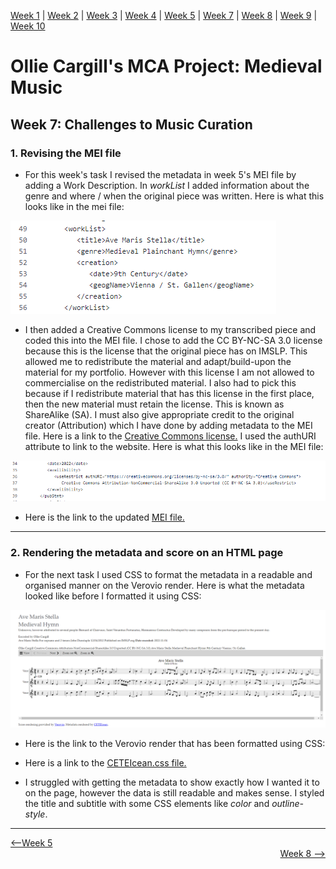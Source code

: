 [Week 1](https://olliecargill.github.io/MCA-2022) | [Week 2](https://olliecargill.github.io/MCA-2022/labtasks/week2/week2.html) | [Week 3](https://olliecargill.github.io/MCA-2022/labtasks/week3/week3.html) | [Week 4](https://olliecargill.github.io/MCA-2022/labtasks/week4/week4.html) | [Week 5](https://olliecargill.github.io/MCA-2022/labtasks/week5/week5.html) | [Week 7](https://olliecargill.github.io/MCA-2022/labtasks/week7/week7.html) | [Week 8](https://olliecargill.github.io/MCA-2022/labtasks/week8/week8.html) | [Week 9](https://olliecargill.github.io/MCA-2022/labtasks/week9/week9.html) | [Week 10](https://olliecargill.github.io/MCA-2022/labtasks/week10/week10.html)

# Ollie Cargill's MCA Project: Medieval Music

## Week 7: Challenges to Music Curation

### 1. Revising the MEI file

* For this week's task I revised the metadata in week 5's MEI file by adding a Work Description. In <i>workList</i> I added information about the genre and where / when the original piece was written. Here is what this looks like in the mei file:

<img src="workslist.png">

* I then added a Creative Commons license to my transcribed piece and coded this into the MEI file. I chose to add the CC BY-NC-SA 3.0 license because this is the license that the original piece has on IMSLP. This allowed me to redistribute the material and adapt/build-upon the material for my portfolio. However with this license I am not allowed to commercialise on the redistributed material. I also had to pick this because if I redistribute material that has this license in the first place, then the new material must retain the license. This is known as ShareAlike (SA). I must also give appropriate credit to the original creator (Attribution) which I have done by adding metadata to the MEI file. Here is a link to the [Creative Commons license.](https://creativecommons.org/licenses/by-nc-sa/3.0/) I used the authURI attribute to link to the website. Here is what this looks like in the MEI file:

<img src="creativecommons.png">

* Here is the link to the updated [MEI file.](https://github.com/OllieCargill/MCA-2022/blob/master/data/Ave_Maris_Stella_Week7.mei)

<hr>

### 2. Rendering the metadata and score on an HTML page

* For the next task I used CSS to format the metadata in a readable and organised manner on the Verovio render. Here is what the metadata looked like before I formatted it using CSS:

<img src="metadataprecss.png">

* Here is the link to the Verovio render that has been formatted using CSS:

<a href="https://olliecargill.github.io/MCA-2022/myMeta.html"></a>

* Here is a link to the [CETEIcean.css file.](https://github.com/OllieCargill/MCA-2022/blob/master/css/CETEIcean.css)

* I struggled with getting the metadata to show exactly how I wanted it to on the page, however the data is still readable and makes sense. I styled the title and subtitle with some CSS elements like <i>color</i> and <i>outline-style</i>. 

<hr>

<div align="left"><a href="https://olliecargill.github.io/MCA-2022/labtasks/week5/week5.html"><--Week 5</a> <div align="right"><a href="https://olliecargill.github.io/MCA-2022/labtasks/week8/week8.html">Week 8 --></a> </div>
